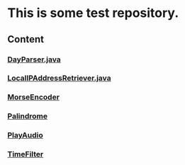 # This is some test repository.

## Content

### [DayParser.java](https://github.com/PineiroHosting/hacktoberfest/blob/master/java/DayParser.java)

### [LocalIPAddressRetriever.java](https://github.com/PineiroHosting/hacktoberfest/blob/master/java/LocalIPAddressRetriever.java)

### [MorseEncoder](https://github.com/PineiroHosting/hacktoberfest/blob/master/java/MorseEncoder.java)

### [Palindrome](https://github.com/PineiroHosting/hacktoberfest/blob/master/java/Palindrome.java)

### [PlayAudio](https://github.com/PineiroHosting/hacktoberfest/blob/master/java/PlayAudio.java)

### [TimeFilter](https://github.com/PineiroHosting/hacktoberfest/blob/master/java/TimeFilter.java)